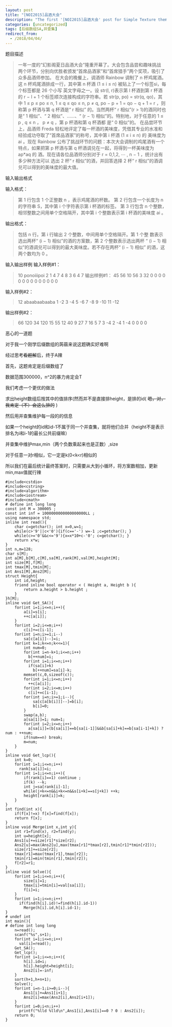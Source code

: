 ```yaml
---
layout: post
title: "[NOI2015]品酒大会"
description: "The first '[NOI2015]品酒大会' post for Simple Texture theme."
categories: [uncategorized]
tags: [后缀数组SA,并查集]
redirect_from:
  - /2018/04/04/
---
```


题目描述
>一年一度的“幻影阁夏日品酒大会”隆重开幕了。大会包含品尝和趣味挑战 两个环节，分别向优胜者颁发“首席品酒家”和“首席猎手”两个奖项，吸引了众多品酒师参加。
在大会的晚餐上，调酒师 Rainbow 调制了 n 杯鸡尾酒。这 n 杯鸡尾酒排成一行，其中第 n 杯酒 (1 ≤ i ≤ n) 被贴上了一个标签si，每个标签都是 26 个小写 英文字母之一。设 str(l, r)表示第 l 杯酒到第 r 杯酒的 r − l + 1 个标签顺次连接构成的字符串。若 str(p, po) = str(q, qo)，其中 1 ≤ p ≤ po ≤ n, 1 ≤ q ≤ qo ≤ n, p ≠ q, po − p + 1 = qo − q + 1 = r ，则称第 p 杯酒与第 q 杯酒是“ r 相似” 的。当然两杯“ r 相似”(r > 1)的酒同时也是“ 1 相似”、“ 2 相似”、……、“ (r − 1) 相似”的。特别地，对于任意的 1 ≤ p , q ≤ n ， p ≠ q ，第 p 杯酒和第 q 杯酒都 是“ 0 相似”的。
在品尝环节上，品酒师 Freda 轻松地评定了每一杯酒的美味度，凭借其专业的水准和经验成功夺取了“首席品酒家”的称号，其中第 i 杯酒 (1 ≤ i ≤ n) 的 美味度为 ai 。现在 Rainbow 公布了挑战环节的问题：本次大会调制的鸡尾酒有一个特点，如果把第 p 杯酒与第 q 杯酒调兑在一起，将得到一杯美味度为 ap*aq 的 酒。现在请各位品酒师分别对于 r = 0,1,2, ⋯ , n − 1 ，统计出有多少种方法可以 选出 2 杯“ r 相似”的酒，并回答选择 2 杯“ r 相似”的酒调兑可以得到的美味度的最大值。

输入输出格式

输入格式：
>第 1 行包含 1 个正整数 n ，表示鸡尾酒的杯数。
第 2 行包含一个长度为 n 的字符串 S，其中第 i 个字符表示第 i 杯酒的标签。
第 3 行包含 n 个整数，相邻整数之间用单个空格隔开，其中第 i 个整数表示第 i 杯酒的美味度 ai 。

输出格式：
>包括 n 行。第 i 行输出 2 个整数，中间用单个空格隔开。第 1 个整 数表示选出两杯“ (i − 1) 相似”的酒的方案数，第 2 个整数表示选出两杯 “ (i − 1) 相似”的酒调兑可以得到的最大美味度。若不存在两杯“ (i − 1) 相似” 的酒，这两个数均为 0 。

输入输出样例
输入样例#1： 
>10
ponoiiipoi
2 1 4 7 4 8 3 6 4 7
输出样例#1： 
>45 56
10 56
3 32
0 0
0 0
0 0
0 0
0 0
0 0
0 0

输入样例#2： 
>12
abaabaabaaba
1 -2 3 -4 5 -6 7 -8 9 -10 11 -12

输出样例#2： 
>66 120
34 120
15 55
12 40
9 27
7 16
5 7
3 -4
2 -4
1 -4
0 0
0 0

恶心的一道题

对于我一个刚学后缀数组的蒟蒻来说这题确实好难啊

经过思考~~看题解~~后，终于A辣

首先，这题肯定是后缀数组了

数据范围300000，n^2的暴力肯定会T

我们考虑一个更优的做法

求出height数组后按其中的值排序(然而并不是直接排height，是排的id( ~~嗯，对，我肯定（不）会这么排的~~ )

然后用并查集维护每一段的的信息

如果一个height的id和id-1不属于同一个并查集，就将他们合并（height不是表示排名为i和i-1的最长公共前缀嘛）

并查集中维护max,min（两个负数乘起来也是正数）,size

对于任意一对r相似，它一定是k(0<k<r)相似的 

所以我们在最后统计最终答案时，只需要从大到小循环，将方案数相加，更新min,max值就行辣

```
#include<cstdio>
#include<cstring>
#include<algorithm>
#include<iostream>
#include<cmath>
# define int long long
const int M = 300005 ;
const int inf = 1000000000000000000LL ;
using namespace std;
inline int read(){
	char c=getchar(); int x=0,w=1;
	while(c>'9'||c<'0'){if(c=='-') w=-1 ;c=getchar(); }
	while(c>='0'&&c<='9'){x=x*10+c-'0'; c=getchar(); }
	return x*w;
}
int n,m=128;
char s[M];
int a[M],b[M],c[M],sa[M],rank[M],val[M],height[M];
int size[M],f[M];
int tmax[M],tmin[M];
int Ans1[M],Ans2[M];
struct Height{
	int id,height;
	friend inline bool operator < ( Height a, Height b ){
		return a.height > b.height ;
	}
}h[M];
inline void Get_SA(){
    for(int i=1;i<=n;i++){
        a[i]=s[i];
        ++c[a[i]];
    }
    for(int i=2;i<=m;i++)
        c[i]+=c[i-1];
    for(int i=n;i>=1;i--)
        sa[c[a[i]]--]=i;
    for(int k=1;k<=n;k<<=1){
        int num=0;
        for(int i=n-k+1;i<=n;i++)
          b[++num]=i;
        for(int i=1;i<=n;i++)
          if(sa[i]>k)
            b[++num]=sa[i]-k;
        memset(c,0,sizeof(c));
        for(int i=1;i<=n;i++)
          ++c[a[i]];
        for(int i=2;i<=m;i++)
          c[i]+=c[i-1];
        for(int i=n;i>=1;i--){
            sa[c[a[b[i]]]--]=b[i];
            b[i]=0;
        }
        swap(a,b);
        a[sa[1]]=1; num=1;
        for(int i=2;i<=n;i++)
          a[sa[i]]=(b[sa[i]]==b[sa[i-1]]&&b[sa[i]+k]==b[sa[i-1]+k]) ? num : ++num;
        if(num==n) break;
        m=num;  
    }
}
inline void Get_lcp(){
    int k=0;
    for(int i=1;i<=n;i++)
      rank[sa[i]]=i;
    for(int i=1;i<=n;i++){
        if(rank[i]==1) continue ;
        if(k) --k;
        int j=sa[rank[i]-1];
        while(j+k<=n&&i+k<=n&&s[i+k]==s[j+k]) ++k;
        height[rank[i]]=k;
    }
}
int find(int x){
	if(f[x]!=x) f[x]=find(f[x]);
	return f[x];
}
inline void Merge(int x,int y){
	int r1=find(x), r2=find(y);
	int u=height[x];
	Ans1[u]+=size[r1]*size[r2];
	Ans2[u]=max(Ans2[u],max(tmax[r1]*tmax[r2],tmin[r1]*tmin[r2]));
	size[r1]+=size[r2];
	tmax[r1]=max(tmax[r1],tmax[r2]);
	tmin[r1]=min(tmin[r1],tmin[r2]);
	f[r2]=r1;
}
inline void Solve(){
	for(int i=1;i<=n;i++){
		size[i]=1;
		tmax[i]=tmin[i]=val[sa[i]];
	    f[i]=i;
	}
	for(int i=1;i<=n;i++)
	  if(find(h[i].id)!=find(h[i].id-1))
        Merge(h[i].id,h[i].id-1);
}
# undef int
int main(){
# define int long long
	n=read();
	scanf("%s",s+1);
	for(int i=1;i<=n;i++)
	  val[i]=read();
	Get_SA(); 
	Get_lcp();
	for(int i=1;i<=n;i++){
		h[i].id=i;
		h[i].height=height[i];
	    Ans2[i]=-inf;
	}
	sort(h+1,h+n+1);
	Solve();
	for(int i=n-1;i>=0;i--){
		Ans1[i]+=Ans1[i+1];
		Ans2[i]=max(Ans2[i],Ans2[i+1]);
	}
	for(int i=0;i<n;i++)
	  printf("%lld %lld\n",Ans1[i],Ans1[i]==0 ? 0 : Ans2[i]);
	return 0;
}
```

